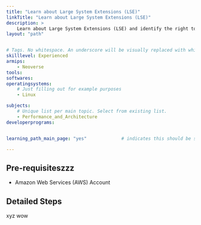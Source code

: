 ```yaml
---
title: "Learn about Large System Extensions (LSE)" 
linkTitle: "Learn about Large System Extensions (LSE)"
description: >
    Learn about Large System Extensions (LSE) and identify the right tools and check if applications use LSE.
layout: "path"


# Tags. No whitespace. An underscore will be visually replaced with whitespace.
skilllevel: Experienced
armips:
    - Neoverse
tools:
softwares:
operatingsystems:
    # Just filling out for example purposes
    - Linux

subjects:
    # Unique list per main topic. Select from existing list.
    - Performance_and_Architecture
developerprograms:


learning_path_main_page: "yes"             # indicates this should be surfaced when looking for related content. Only set for _index.md of learning path content.

---
```


## Pre-requisiteszzz

* Amazon Web Services (AWS) Account 

## Detailed Steps
xyz
wow
